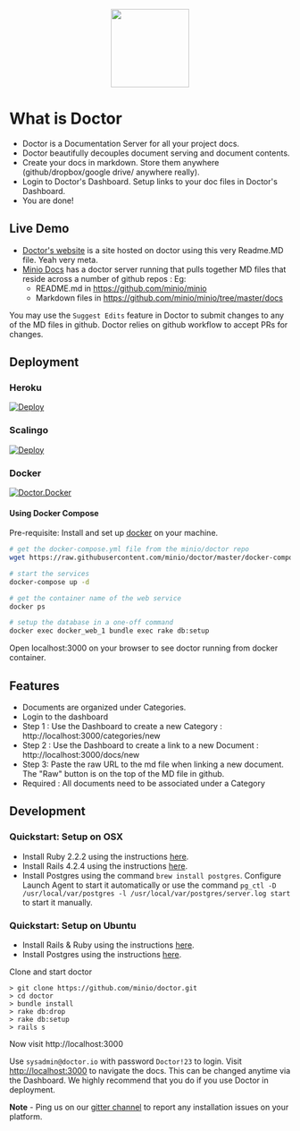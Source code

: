<p align="center">
<img src="https://github.com/minio/doctor/blob/master/public/Doctor_logo_888x1024.png?raw=true" width="140px">
</p>

# What is Doctor
* Doctor is a Documentation Server for all your project docs.
* Doctor beautifully decouples document serving and document contents.
* Create your docs in markdown. Store them anywhere (github/dropbox/google drive/ anywhere really).
* Login to Doctor's Dashboard. Setup links to your doc files in Doctor's Dashboard.
* You are done!

## Live Demo
* [Doctor's website](http://getdoctor.io) is a site hosted on doctor using this very Readme.MD file. Yeah very meta.
* [Minio Docs](https://docs.minio.io) has a doctor server running that pulls together MD files that reside across a number of github repos :
 Eg: 
  * README.md in https://github.com/minio/minio
  * Markdown files in https://github.com/minio/minio/tree/master/docs
  
You may use the `Suggest Edits` feature in Doctor to submit changes to any of the MD files in github. Doctor relies on github workflow to accept PRs for changes. 

## Deployment

### Heroku
[![Deploy](https://www.herokucdn.com/deploy/button.svg)](https://heroku.com/deploy?template=https://github.com/minio/doctor)

### Scalingo
[![Deploy](https://cdn.scalingo.com/deploy/button.svg)](https://my.scalingo.com/deploy?source=https://github.com/minio/doctor)

### Docker
[![Doctor.Docker](https://d207aa93qlcgug.cloudfront.net/1.95.5.qa/img/nav/docker-logo-loggedout.png)](https://hub.docker.com/r/minio/doctor/)

#### Using Docker Compose 

Pre-requisite: Install and set up [docker](https://docs.docker.com/engine/installation/) on your machine.

```bash
# get the docker-compose.yml file from the minio/doctor repo
wget https://raw.githubusercontent.com/minio/doctor/master/docker-compose.yml

# start the services
docker-compose up -d

# get the container name of the web service
docker ps

# setup the database in a one-off command
docker exec docker_web_1 bundle exec rake db:setup 
```
Open localhost:3000 on your browser to see doctor running from docker container.

## Features
* Documents are organized under Categories.
* Login to the dashboard
* Step 1 : Use the Dashboard to create a new Category : http://localhost:3000/categories/new
* Step 2 : Use the Dashboard to create a link to a new Document : http://localhost:3000/docs/new
* Step 3: Paste the raw URL to the md file when linking a new document. The "Raw" button is on the top of the MD file in github.
* Required : All documents need to be associated under a Category

## Development 

### Quickstart: Setup on OSX
* Install Ruby 2.2.2 using the instructions [here](https://rvm.io/rvm/install).
* Install Rails 4.2.4 using the instructions [here](https://rvm.io/rvm/install).
* Install Postgres using the command `brew install postgres`. Configure Launch Agent to start it automatically or use the command `pg_ctl -D /usr/local/var/postgres -l /usr/local/var/postgres/server.log start` to start it manually.

### Quickstart: Setup on Ubuntu
* Install Rails & Ruby using the instructions [here](https://www.digitalocean.com/community/tutorials/how-to-install-ruby-on-rails-on-ubuntu-14-04-using-rvm).
* Install Postgres using the instructions [here](https://www.digitalocean.com/community/tutorials/how-to-install-and-use-postgresql-on-ubuntu-14-04).

Clone and start doctor

```
> git clone https://github.com/minio/doctor.git
> cd doctor
> bundle install
> rake db:drop
> rake db:setup
> rails s
```
Now visit http://localhost:3000

Use `sysadmin@doctor.io` with password `Doctor!23` to login. Visit [http://localhost:3000](http://localhost:3000) to navigate the docs. This can be changed anytime via the Dashboard. We highly recommend that you do if you use Doctor in deployment.

**Note** - Ping us on our [gitter channel](https://gitter.im/minio/minio) to report any installation issues on your platform.

